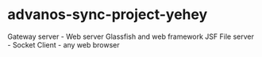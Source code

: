 # advanos-sync-project-yehey

Gateway server - Web server Glassfish and web framework JSF
File server - Socket
Client - any web browser

